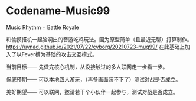 # Codename-Music99
Music Rhythm + Battle Royale

和偷摸搭机一起脑洞出的音游吃鸡玩法。因为原型简单（且最近无聊）打算制作。
https://uynad.github.io/2021/07/22/cyborg/20210723-mug99/
在此基础上加入了以Fever槽为基础的攻击交互模式。

当前目标——
先做完核心机制，从没接触过的多人联网走一步看一步。

保底预期——
可以本地四人游玩，（再多画面装不下了）测试对战是否成立。

美好期望——
可以联网，邀请若干个小伙伴一起参与，测试对战是否成立。
